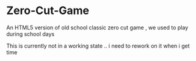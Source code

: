 # Zero-Cut-Game
An HTML5 version of old school classic zero cut game , we used to play during school days


This is currently not in a working state .. i need to rework on it when i get time
